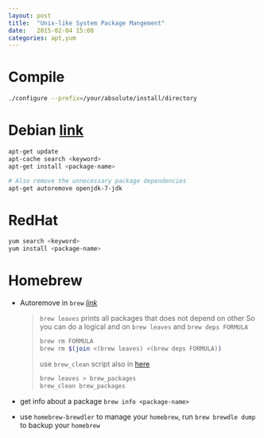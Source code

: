 ```yaml
---
layout: post
title:  "Unix-like System Package Mangement"
date:   2015-02-04 15:00
categories: apt,yum
---
```


# Compile

```sh
./configure --prefix=/your/absolute/install/directory
```

# Debian [link](https://help.ubuntu.com/community/AptGet/Howto)

```sh
apt-get update
apt-cache search <keyword>
apt-get install <package-name>

# Also remove the unnecessary package dependencies
apt-get autoremove openjdk-7-jdk
```

# RedHat

```sh
yum search <keyword>
yum install <package-name>
```

# Homebrew

* Autoremove in `brew` [*link*](http://stackoverflow.com/questions/7323261/uninstall-remove-a-homebrew-package-including-all-its-dependencies)

    > `brew leaves` prints all packages that does not depend on other
    > So you can do a logical and on `brew leaves` and `brew deps FORMULA`
    > 
    > ```sh
    > brew rm FORMULA
    > brew rm $(join <(brew leaves) <(brew deps FORMULA))
    > ```
    > use `brew_clean` script also in [here](https://gist.github.com/cskeeters/10ff1295bca93808213d)
    >
    > ```sh
    > brew leaves > brew_packages
    > brew_clean brew_packages
    > ```
* get info about a package `brew info <package-name>`
* use `homebrew-brewdler` to manage your `homebrew`, run `brew brewdle dump` to backup your `homebrew`
